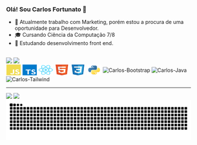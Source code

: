 ### Olá! Sou Carlos Fortunato 👋


- 🔭 Atualmente trabalho com Marketing, porém estou a procura de uma oportunidade para Desenvolvedor.
- 🎓 Cursando Ciência da Computação 7/8
- 🌱 Estudando desenvolvimento front end.

<br/>
<picture>
  <source
    srcset="https://github-readme-stats.vercel.app/api?username=carlosfortunatodev&show_icons=true&theme=dark&rank_icon=github"
    media="(prefers-color-scheme: dark)"
  />
  <source
    srcset="https://github-readme-stats.vercel.app/api?username=carlosfortunatodev&show_icons=true&rank_icon=github"
    media="(prefers-color-scheme: light), (prefers-color-scheme: no-preference)"
  />
  <img height="180em" src="https://github-readme-stats.vercel.app/api?username=carlosfortunatodev&show_icons=true" />
</picture>

<picture>
  <source
    srcset="https://github-readme-stats.vercel.app/api/top-langs/?username=carlosfortunatodev&layout=compact&show_icons=true&theme=dark"
    media="(prefers-color-scheme: dark)"
  />
  <source
    srcset="https://github-readme-stats.vercel.app/api/top-langs/?username=carlosfortunatodev&layout=compact&show_icons=true"
    media="(prefers-color-scheme: light), (prefers-color-scheme: no-preference)"
  />
  <img height="180em" src="https://github-readme-stats.vercel.app/api?username=carlosfortunatodev&show_icons=true" />
</picture>
<div style="display: inline_block">
  <img align="center" alt="Carlos-Js" height="30" width="40" src="https://raw.githubusercontent.com/devicons/devicon/master/icons/javascript/javascript-plain.svg"/>
  <img align="center" alt="Carlos-Ts" height="30" width="40" src="https://raw.githubusercontent.com/devicons/devicon/master/icons/typescript/typescript-plain.svg"/>
  <img align="center" alt="Carlos-React" height="30" width="40" src="https://raw.githubusercontent.com/devicons/devicon/master/icons/react/react-original.svg"/>
  <img align="center" alt="Carlos-HTML" height="30" width="40" src="https://raw.githubusercontent.com/devicons/devicon/master/icons/html5/html5-original.svg"/>
  <img align="center" alt="Carlos-CSS" height="30" width="40" src="https://raw.githubusercontent.com/devicons/devicon/master/icons/css3/css3-original.svg"/>
  <img align="center" alt="Carlos-Python" height="30" width="40" src="https://raw.githubusercontent.com/devicons/devicon/master/icons/python/python-original.svg"/>
  <img align="center" alt="Carlos-Bootstrap" height="30" width="40" src="https://cdn.jsdelivr.net/gh/devicons/devicon/icons/bootstrap/bootstrap-original.svg"/>
  <img align="center" alt="Carlos-Java" height="30" width="40" src="https://cdn.jsdelivr.net/gh/devicons/devicon/icons/java/java-original.svg"/>
  <img align="center" alt="Carlos-Tailwind" height="30" width="40" src="https://cdn.jsdelivr.net/gh/devicons/devicon/icons/tailwindcss/tailwindcss-plain.svg"/>
</div>
<hr />

<div>
  <a href="mailto:carlosfortunatodev@gmail.com" target="_blank"><img src="https://img.shields.io/badge/Gmail-D14836?style=for-the-badge&logo=gmail&logoColor=white"/></a>
  <a href="https://www.linkedin.com/in/carlos-fortunato-7377081b0" target="_blank"><img src="https://img.shields.io/badge/LinkedIn-0077B5?style=for-the-badge&logo=linkedin&logoColor=white"/></a>
</div>

<picture>
  <source media="(prefers-color-scheme: dark)" srcset="https://raw.githubusercontent.com/carlosfortunatodev/carlosfortunatodev/output/github-contribution-grid-snake-dark.svg">
  <source media="(prefers-color-scheme: light)" srcset="https://raw.githubusercontent.com/carlosfortunatodev/carlosfortunatodev/output/github-contribution-grid-snake.svg">
  <img alt="github contribution grid snake animation" src="https://raw.githubusercontent.com/carlosfortunatodev/carlosfortunatodev/output/github-contribution-grid-snake.svg">
</picture>
